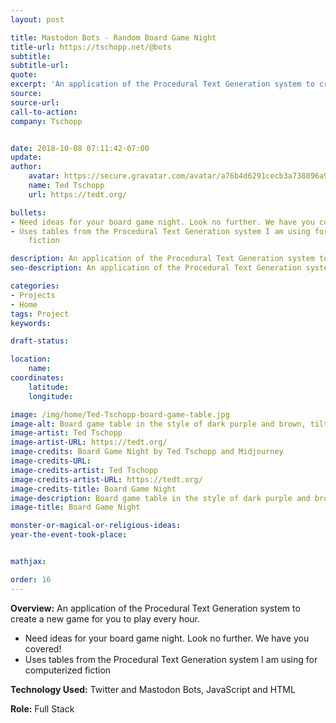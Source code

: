 ```yaml
---
layout: post

title: Mastodon Bots - Random Board Game Night
title-url: https://tschopp.net/@bots
subtitle:
subtitle-url:
quote:
excerpt: 'An application of the Procedural Text Generation system to create a new game for you to play every hour.'
source:
source-url:
call-to-action:
company: Tschopp


date: 2018-10-08 07:11:42-07:00
update:
author:
    avatar: https://secure.gravatar.com/avatar/a76b4d6291cecb3a738896a971bfb903?s=512&d=mp&r=g
    name: Ted Tschopp
    url: https://tedt.org/

bullets:
- Need ideas for your board game night. Look no further. We have you covered!
- Uses tables from the Procedural Text Generation system I am using for computerized
    fiction

description: An application of the Procedural Text Generation system to create a new game for you to play every hour.
seo-description: An application of the Procedural Text Generation system to create a new game for you to play every hour.

categories: 
- Projects
- Home
tags: Project
keywords:

draft-status:

location:
    name:
coordinates:
    latitude:
    longitude:

image: /img/home/Ted-Tschopp-board-game-table.jpg
image-alt: Board game table in the style of dark purple and brown, tilt-shift photography
image-artist: Ted Tschopp
image-artist-URL: https://tedt.org/
image-credits: Board Game Night by Ted Tschopp and Midjourney
image-credits-URL:
image-credits-artist: Ted Tschopp
image-credits-artist-URL: https://tedt.org/
image-credits-title: Board Game Night
image-description: Board game table in the style of dark purple and brown, tilt-shift photography
image-title: Board Game Night

monster-or-magical-or-religious-ideas:
year-the-event-took-place:


mathjax:

order: 16
---
```


**Overview:** An application of the Procedural Text Generation system to create a new game for you to play every hour.

* Need ideas for your board game night. Look no further. We have you covered!
* Uses tables from the Procedural Text Generation system I am using for computerized fiction

**Technology Used:** Twitter and Mastodon Bots, JavaScript and HTML

**Role:** Full Stack